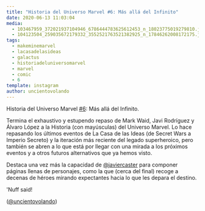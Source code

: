 ```yaml
---
title: "Historia del Universo Marvel #6: Más allá del Infinito"
date: 2020-06-13 11:03:04
media: 
  - 103467959_372021937104946_6786444783625612453_n_18023775019279810.jpg
  - 104123504_259035672179332_3552521763521382925_n_17846262008172175.jpg
tags: 
  - makeminemarvel
  - lacasadelasideas
  - galactus
  - historiadeluniversomarvel
  - marvel
  - comic
  - 6
template: instagram
author: uncientovolando
---
```


Historia del Universo Marvel [#6](/tags/6): Más allá del Infinito.


Termina el exhaustivo y estupendo repaso de Mark Waid, Javi Rodríguez y Álvaro López a la Historia (con mayúsculas) del Universo Marvel. Lo hace repasando los últimos eventos de La Casa de las Ideas (de Secret Wars a Imperio Secreto) y la iteración más reciente del legado superheroico, pero también se abren a lo que está por llegar con una mirada a los próximos eventos y a otros futuros alternativos que ya hemos visto.


Destaca una vez más la capacidad de [@javiercaster](https://instagram.com/javiercaster) para componer páginas llenas de personajes, como la que (cerca del final) recoge a decenas de héroes mirando expectantes hacia lo que les depara el destino.


'Nuff said!


([@uncientovolando](https://instagram.com/uncientovolando))







